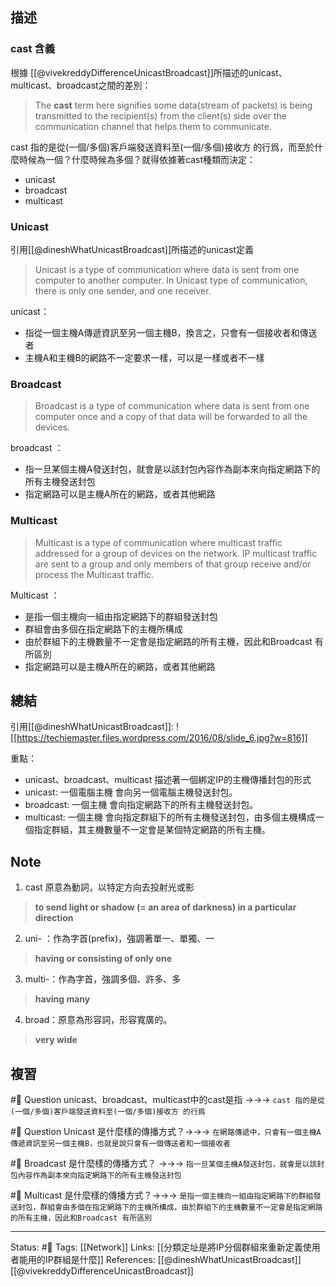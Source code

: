 
## 描述

### cast 含義
根據 [[@vivekreddyDifferenceUnicastBroadcast]]所描述的unicast、multicast、broadcast之間的差別：

> The **cast** term here signifies some data(stream of packets) is being transmitted to the recipient(s) from the client(s) side over the communication channel that helps them to communicate.

cast 指的是從(一個/多個)客戶端發送資料至(一個/多個)接收方 的行爲，而至於什麼時候為一個？什麼時候為多個？就得依據著cast種類而決定：
- unicast
- broadcast
- multicast


### Unicast 
引用[[@dineshWhatUnicastBroadcast]]所描述的unicast定義


> Unicast is a type of communication where data is sent from one computer to another computer. In Unicast type of communication, there is only one sender, and one receiver.

unicast：
- 指從一個主機A傳遞資訊至另一個主機B，換言之，只會有一個接收者和傳送者
- 主機A和主機B的網路不一定要求一樣，可以是一樣或者不一樣

### Broadcast
> Broadcast is a type of communication where data is sent from one computer once and a copy of that data will be forwarded to all the devices.  


broadcast ：
- 指一旦某個主機A發送封包，就會是以該封包內容作為副本來向指定網路下的所有主機發送封包
- 指定網路可以是主機A所在的網路，或者其他網路

###  Multicast
> Multicast is a type of communication where multicast traffic addressed for a group of devices on the network. IP multicast traffic are sent to a group and only members of that group receive and/or process the Multicast traffic.

Multicast ：
- 是指一個主機向一組由指定網路下的群組發送封包
- 群組會由多個在指定網路下的主機所構成
- 由於群組下的主機數量不一定會是指定網路的所有主機，因此和Broadcast 有所區別
- 指定網路可以是主機A所在的網路，或者其他網路

## 總結
引用[[@dineshWhatUnicastBroadcast]]: 
![[https://techiemaster.files.wordpress.com/2016/08/slide_6.jpg?w=816]]

重點：
- unicast、broadcast、multicast 描述著一個綁定IP的主機傳播封包的形式
- unicast: 一個電腦主機 會向另一個電腦主機發送封包。
- broadcast: 一個主機 會向指定網路下的所有主機發送封包。
- multicast: 一個主機 會向指定群組下的所有主機發送封包，由多個主機構成一個指定群組，其主機數量不一定會是某個特定網路的所有主機。

## Note 

1. cast 原意為動詞，以特定方向去投射光或影
> **to send light or shadow (= an area of darkness) in a particular direction**


2. uni- ：作為字首(prefix)，強調著單一、單獨、一
> **having or consisting of only one**


3. multi-：作為字首，強調多個、許多、多
>**having many**

4. broad：原意為形容詞，形容寬廣的。
> **very wide**

## 複習

#🧠 Question unicast、broadcast、multicast中的cast是指 ->->-> `cast 指的是從(一個/多個)客戶端發送資料至(一個/多個)接收方 的行爲`
<!--SR:!2022-08-22,58,250-->

#🧠 Question Unicast 是什麼樣的傳播方式？->->-> `在網路傳遞中，只會有一個主機A傳遞資訊至另一個主機B，也就是說只會有一個傳送者和一個接收者`
<!--SR:!2022-08-10,50,250-->


#🧠 Broadcast 是什麼樣的傳播方式？ ->->-> `指一旦某個主機A發送封包，就會是以該封包內容作為副本來向指定網路下的所有主機發送封包`
<!--SR:!2022-10-12,78,230-->


#🧠 Multicast  是什麼樣的傳播方式？->->-> `是指一個主機向一組由指定網路下的群組發送封包，群組會由多個在指定網路下的主機所構成，由於群組下的主機數量不一定會是指定網路的所有主機，因此和Broadcast 有所區別`
<!--SR:!2022-08-14,53,250-->

---
Status: #🌱 
Tags:
[[Network]]
Links:
[[分類定址是將IP分個群組來重新定義使用者能用的IP群組是什麼]]
References:
[[@dineshWhatUnicastBroadcast]]
[[@vivekreddyDifferenceUnicastBroadcast]]
